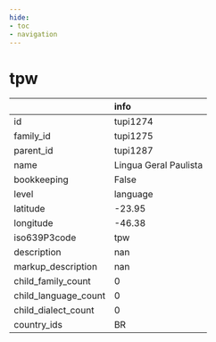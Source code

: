 ```yaml
---
hide:
- toc
- navigation
---
```

# tpw
|                      | info                  |
|:---------------------|:----------------------|
| id                   | tupi1274              |
| family_id            | tupi1275              |
| parent_id            | tupi1287              |
| name                 | Lingua Geral Paulista |
| bookkeeping          | False                 |
| level                | language              |
| latitude             | -23.95                |
| longitude            | -46.38                |
| iso639P3code         | tpw                   |
| description          | nan                   |
| markup_description   | nan                   |
| child_family_count   | 0                     |
| child_language_count | 0                     |
| child_dialect_count  | 0                     |
| country_ids          | BR                    |
